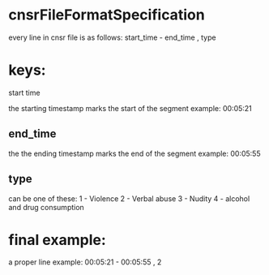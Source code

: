 # cnsrFileFormatSpecification
every line in cnsr file is as follows:
start_time - end_time , type

# keys:
start time 

the starting timestamp
marks the start of the segment
example: 00:05:21

end_time 
-
the  the ending timestamp
marks the end of the segment
example: 00:05:55

type
-
can be one of these:
1 - Violence
2 - Verbal abuse
3 - Nudity
4 - alcohol and drug consumption

# final example:
a proper line example: 
00:05:21 - 00:05:55 , 2
